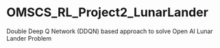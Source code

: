 # OMSCS_RL_Project2_LunarLander
Double Deep Q Network (DDQN) based approach to solve Open AI Lunar Lander Problem
